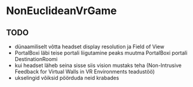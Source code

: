 # NonEuclideanVrGame

## TODO
* dünaamiliselt võtta headset display resolution ja Field of View
* PortalBoxi läbi teise portali liigutamine peaks muutma PortalBoxi portali DestinationRoomi
* kui headset läheb seina sisse siis vision mustaks teha (Non-Intrusive Feedback for Virtual Walls in VR Environments teadustöö)
* ukselingid võiksid pöörduda neid krabades